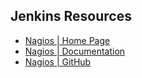 ## Jenkins Resources
- [Nagios | Home Page](https://www.nagios.org/)
- [Nagios | Documentation](https://www.nagios.org/documentation/)
- [Nagios | GitHub](https://github.com/NagiosEnterprises)
